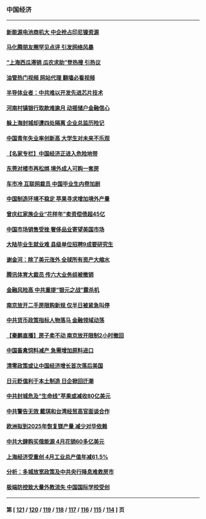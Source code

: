 ### 中国经济
---
#### [新能源电池商机大 中企抢占印尼镍资源](../../pages/ncid283/n13744063.md?05241645) 
#### [马化腾朋友圈罕见点评 引发网络风暴](../../pages/ncid283/n13743558.md?05241645) 
#### [“上海西瓜滞销 瓜农求助”登热搜 引热议](../../pages/ncid283/n13743639.md?05241645) 
#### [油管热门视频 网站代理 翻墙必看视频](http://209.222.30.114:81/youtube.html?05241645)
#### [半导体业者：中共难以开发先进芯片技术](../../pages/ncid283/n13743079.md?05241645) 
#### [河南村镇银行取款难逾月 动摇储户金融信心](../../pages/ncid283/n13743006.md?05241645) 
#### [躲上海封城却遭四处隔离 企业总监历险记](../../pages/ncid283/n13742979.md?05241645) 
#### [中国青年失业率创新高 大学生对未来不乐观](../../pages/ncid283/n13742969.md?05241645) 
#### [【名家专栏】中国经济正进入危险地带](../../pages/ncid283/n13742856.md?05241645) 
#### [东莞对楼市再松绑 境外成人可购一套房](../../pages/ncid283/n13742732.md?05241645) 
#### [车市冷 互联网裁员 中国毕业生内卷加剧](../../pages/ncid283/n13742607.md?05241645) 
#### [中国制造环境不稳定 苹果寻求增加境外产量](../../pages/ncid283/n13742351.md?05241645) 
#### [曾庆红家族企业“花样年”卖资偿债超45亿](../../pages/ncid283/n13742358.md?05241645) 
#### [中国市场销售受挫 奢侈品业寄望美国市场](../../pages/ncid283/n13742248.md?05241645) 
#### [大陆毕业生就业难 县级单位招聘9成要研究生](../../pages/ncid283/n13742186.md?05241645) 
#### [谢金河：除了美元涨外 全球所有资产大缩水](../../pages/ncid283/n13742038.md?05241645) 
#### [腾讯体育大裁员 传六大业务组被撤销](../../pages/ncid283/n13742080.md?05241645) 
#### [金融风险高 中共重提“银元之战”露杀机](../../pages/ncid283/n13742039.md?05241645) 
#### [南京放开二手房限购新规 仅半日被紧急叫停](../../pages/ncid283/n13741971.md?05241645) 
#### [中共货币政策指标人物落马 金融领域动荡](../../pages/ncid283/n13741950.md?05241645) 
#### [【秦鹏直播】房子卖不动 南京放开限制2小时撤回](../../pages/ncid283/n13741862.md?05241645) 
#### [中国畜禽饲料减产 急需增加原料进口](../../pages/ncid283/n13741776.md?05241645) 
#### [清零政策或让中国经济增长首次落后美国](../../pages/ncid283/n13741818.md?05241645) 
#### [日元贬值利于本土制造 日企掀回迁潮](../../pages/ncid283/n13741770.md?05241645) 
#### [中共封城危及“生命线”苹果或减收80亿美元](../../pages/ncid283/n13741762.md?05241645) 
#### [中共警告无效 戴琪和台湾经贸高官面谈合作](../../pages/ncid283/n13741718.md?05241645) 
#### [欧洲拟到2025年恢复镁产量 减少对华依赖](../../pages/ncid283/n13741694.md?05241645) 
#### [中共大肆购买俄能源 4月花销60多亿美元](../../pages/ncid283/n13741698.md?05241645) 
#### [上海经济受重创 4月工业总产值年减61.5%](../../pages/ncid283/n13741423.md?05241645) 
#### [分析：多城放宽政策及中共央行降息难救房市](../../pages/ncid283/n13741415.md?05241645) 
#### [极端防控致大量外教流失 中国国际学校受创](../../pages/ncid283/n13741383.md?05241645) 

---
#### 第 [ [121](./121.md?05241645) / [120](./120.md?05241645) / [119](./119.md?05241645) / [118](./118.md?05241645) / [117](./117.md?05241645) / [116](./116.md?05241645) / [115](./115.md?05241645) / [114](./114.md?05241645) ] 页
